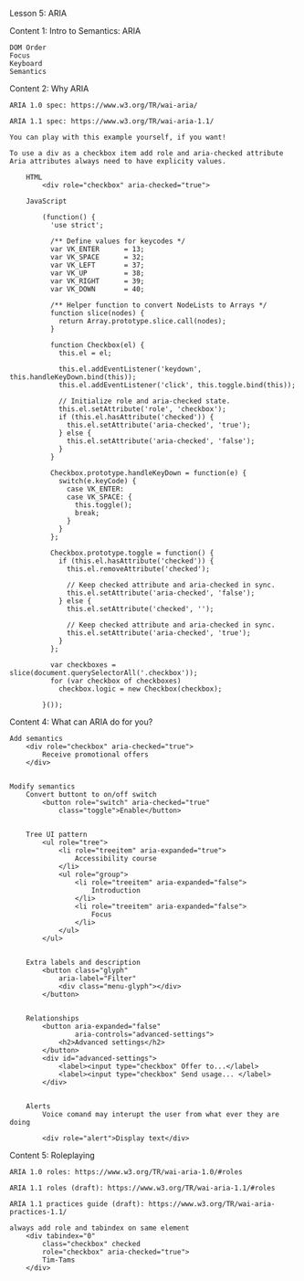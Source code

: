 Lesson 5: ARIA

Content 1: Intro to Semantics: ARIA

    DOM Order
    Focus
    Keyboard
    Semantics
    
Content 2: Why ARIA

    ARIA 1.0 spec: https://www.w3.org/TR/wai-aria/
    
    ARIA 1.1 spec: https://www.w3.org/TR/wai-aria-1.1/
    
    You can play with this example yourself, if you want!
    
    To use a div as a checkbox item add role and aria-checked attribute
    Aria attributes always need to have explicity values.
        
        HTML        
            <div role="checkbox" aria-checked="true">
        
        JavaScript
            
            (function() {
              'use strict';
            
              /** Define values for keycodes */
              var VK_ENTER      = 13;
              var VK_SPACE      = 32;
              var VK_LEFT       = 37;
              var VK_UP         = 38;
              var VK_RIGHT      = 39;
              var VK_DOWN       = 40;
            
              /** Helper function to convert NodeLists to Arrays */
              function slice(nodes) {
                return Array.prototype.slice.call(nodes);
              }
            
              function Checkbox(el) {
                this.el = el;
            
                this.el.addEventListener('keydown', this.handleKeyDown.bind(this));
                this.el.addEventListener('click', this.toggle.bind(this));
            
                // Initialize role and aria-checked state.
                this.el.setAttribute('role', 'checkbox');
                if (this.el.hasAttribute('checked')) {
                  this.el.setAttribute('aria-checked', 'true');
                } else {
                  this.el.setAttribute('aria-checked', 'false');
                }
              }
            
              Checkbox.prototype.handleKeyDown = function(e) {
                switch(e.keyCode) {
                  case VK_ENTER:
                  case VK_SPACE: {
                    this.toggle();
                    break;
                  }
                }
              };
            
              Checkbox.prototype.toggle = function() {
                if (this.el.hasAttribute('checked')) {
                  this.el.removeAttribute('checked');
            
                  // Keep checked attribute and aria-checked in sync.
                  this.el.setAttribute('aria-checked', 'false');
                } else {
                  this.el.setAttribute('checked', '');
            
                  // Keep checked attribute and aria-checked in sync.
                  this.el.setAttribute('aria-checked', 'true');
                }
              };
            
              var checkboxes = slice(document.querySelectorAll('.checkbox'));
              for (var checkbox of checkboxes)
                checkbox.logic = new Checkbox(checkbox);
            
            }());



Content 4: What can ARIA do for you?

    Add semantics
        <div role="checkbox" aria-checked="true">
            Receive promotional offers
        </div>
    
    
    Modify semantics
        Convert buttont to on/off switch
            <button role="switch" aria-checked="true"
                class="toggle">Enable</button>
                
                
        Tree UI pattern
            <ul role="tree">
                <li role="treeitem" aria-expanded="true">
                    Accessibility course
                </li>
                <ul role="group">
                    <li role="treeitem" aria-expanded="false">
                        Introduction
                    </li>
                    <li role="treeitem" aria-expanded="false">
                        Focus
                    </li>
                </ul>
            </ul>
            
        
        Extra labels and description
            <button class="glyph"
                aria-label="Filter"
                <div class="menu-glyph"></div>
            </button>
            
        
        Relationships
            <button aria-expanded="false"
                    aria-controls="advanced-settings">
                <h2>Advanced settings</h2>
            </button>
            <div id="advanced-settings">
                <label><input type="checkbox" Offer to...</label>
                <label><input type="checkbox" Send usage... </label>
            </div>
            
            
        Alerts
            Voice comand may interupt the user from what ever they are doing
            
            <div role="alert">Display text</div>
            
            
Content 5: Roleplaying

    ARIA 1.0 roles: https://www.w3.org/TR/wai-aria-1.0/#roles
    
    ARIA 1.1 roles (draft): https://www.w3.org/TR/wai-aria-1.1/#roles
    
    ARIA 1.1 practices guide (draft): https://www.w3.org/TR/wai-aria-practices-1.1/

    always add role and tabindex on same element
        <div tabindex="0"
            class="checkbox" checked
            role="checkbox" aria-checked="true">
            Tim-Tams
        </div>
        